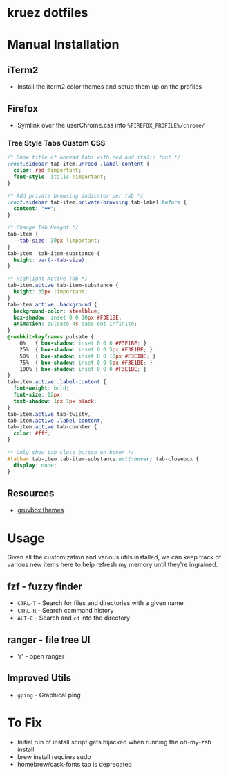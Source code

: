 # kruez dotfiles
# Manual Installation
## iTerm2
* Install the iterm2 color themes and setup them up on the profiles

## Firefox
* Symlink over the userChrome.css into `%FIREFOX_PROFILE%/chrome/`

### Tree Style Tabs Custom CSS

```css
/* Show title of unread tabs with red and italic font */
:root.sidebar tab-item.unread .label-content {
  color: red !important;
  font-style: italic !important;
}

/* Add private browsing indicator per tab */
:root.sidebar tab-item.private-browsing tab-label:before {
  content: "🕶";
}

/* Change Tab Height */
tab-item {
  --tab-size: 30px !important;
}
tab-item  tab-item-substance {
  height: var(--tab-size);
}

/* Highlight Active Tab */
tab-item.active tab-item-substance {
  height: 35px !important;
}
tab-item.active .background {
  background-color: steelblue;
  box-shadow: inset 0 0 10px #F3E1BE;
  animation: pulsate 4s ease-out infinite;
}
@-webkit-keyframes pulsate {
    0%   { box-shadow: inset 0 0 0 #F3E1BE; }
    25%  { box-shadow: inset 0 0 5px #F3E1BE; }
    50%  { box-shadow: inset 0 0 10px #F3E1BE; }
    75%  { box-shadow: inset 0 0 5px #F3E1BE; }
    100% { box-shadow: inset 0 0 0 #F3E1BE; }
}
tab-item.active .label-content {
  font-weight: bold;
  font-size: 12px;
  text-shadow: 1px 1px black;
}
tab-item.active tab-twisty,
tab-item.active .label-content,
tab-item.active tab-counter {
  color: #fff;
}

/* Only show tab close button on hover */
#tabbar tab-item tab-item-substance:not(:hover) tab-closebox {
  display: none;
}
```

## Resources
* [gruvbox themes](https://github.com/gruvbox-community/gruvbox-contrib/)

# Usage
Given all the customization and various utils installed, we can keep track of various new items here to help refresh my memory until they're ingrained.

## fzf - fuzzy finder
- `CTRL-T` - Search for files and directories with a given name
- `CTRL-R` - Search command history
- `ALT-C` - Search and `cd` into the directory

## ranger - file tree UI
- 'r' - open ranger


## Improved Utils
- `gping` - Graphical ping

# To Fix
- Initial run of install script gets hijacked when running the oh-my-zsh install
- brew install requires sudo
- homebrew/cask-fonts tap is deprecated
